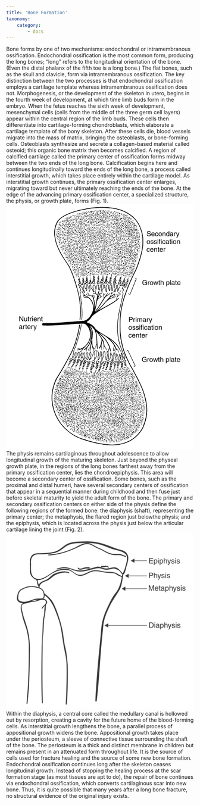 ```yaml
---
title: 'Bone Formation'
taxonomy:
    category:
        - docs
---
```


Bone forms by one of two mechanisms: endochondral or intramembranous ossification. Endochondral ossification is the most common form, producing the long bones; “long” refers to the longitudinal orientation of the bone. (Even the distal phalanx of the fifth toe is a long bone.) The flat bones, such as the skull and clavicle, form via intramembranous ossification. The key distinction between the two processes is that endochondral ossification employs a cartilage template whereas intramembranous ossification does not. Morphogenesis, or the development of the skeleton in utero, begins in the fourth week of development, at which time limb buds form in the embryo. When the fetus reaches the sixth week of development, mesenchymal cells (cells from the middle of the three germ cell layers) appear within the central region of the limb buds. These cells then differentiate into cartilage-forming chondroblasts, which elaborate a cartilage template of the bony skeleton. After these cells die, blood vessels migrate into the mass of matrix, bringing the osteoblasts, or bone-forming cells. Osteoblasts synthesize and secrete a collagen-based material called osteoid; this organic bone matrix then becomes calcified. A region of calcified cartilage called the primary center of ossification forms midway between the two ends of the long bone. Calcification begins here and continues longitudinally toward the ends of the long bone, a process called interstitial growth, which takes place entirely within the cartilage model. As interstitial growth continues, the primary ossification center enlarges, migrating toward but never ultimately reaching the ends of the bone. At the edge of the advancing primary ossification center, a specialized structure, the physis, or growth plate, forms (Fig. 1). ![Fig. 1](MM-01-001-fig01.png "Figure 1. The primary ossification center stands at the midportion of the developing bone. Toward each end lies a growth plate (physis) and beyond it, a secondary ossification center will develop. Reproduced with permission from Brighton CT:The growth plate. Orthop Clin North Am 1984;15:571.") The physis remains cartilaginous throughout adolescence to allow longitudinal growth of the maturing skeleton. Just beyond the physeal growth plate, in the regions of the long bones farthest away from the primary ossification center, lies the chondroepiphysis. This area will become a secondary center of ossification. Some bones, such as the proximal and distal humeri, have several secondary centers of ossification that appear in a sequential manner during childhood and then fuse just before skeletal maturity to yield the adult form of the bone. The primary and secondary ossification centers on either side of the physis define the following regions of the formed bone: the diaphysis (shaft), representing the primary center; the metaphysis, the flared region just belowthe physis; and the epiphysis, which is located across the physis just below the articular cartilage lining the joint (Fig. 2). ![](MM-01-001-fig02.png) Within the diaphysis, a central core called the medullary canal is hollowed out by resorption, creating a cavity for the future home of the blood-forming cells. As interstitial growth lengthens the bone, a parallel process of appositional growth widens the bone. Appositional growth takes place under the periosteum, a sleeve of connective tissue surrounding the shaft of the bone. The periosteum is a thick and distinct membrane in children but remains present in an attenuated form throughout life. It is the source of cells used for fracture healing and the source of some new bone formation. Endochondral ossification continues long after the skeleton ceases longitudinal growth. Instead of stopping the healing process at the scar formation stage (as most tissues are apt to do), the repair of bone continues via endochondral ossification, which converts cartilaginous scar into new bone. Thus, it is quite possible that many years after a long bone fracture, no structural evidence of the original injury exists. 
